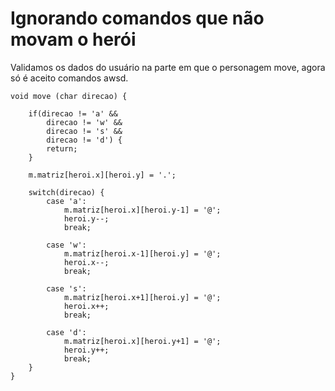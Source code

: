 # Ignorando comandos que não movam o herói

Validamos os dados do usuário na parte em que o personagem move, agora só é aceito comandos awsd.

    void move (char direcao) {

        if(direcao != 'a' &&
            direcao != 'w' &&
            direcao != 's' &&
            direcao != 'd') {
            return;
        }

        m.matriz[heroi.x][heroi.y] = '.';

        switch(direcao) {
            case 'a':
                m.matriz[heroi.x][heroi.y-1] = '@';
                heroi.y--;
                break;

            case 'w':
                m.matriz[heroi.x-1][heroi.y] = '@';
                heroi.x--;
                break;

            case 's':
                m.matriz[heroi.x+1][heroi.y] = '@';
                heroi.x++;
                break;

            case 'd':
                m.matriz[heroi.x][heroi.y+1] = '@';
                heroi.y++;
                break;
        }
    }
